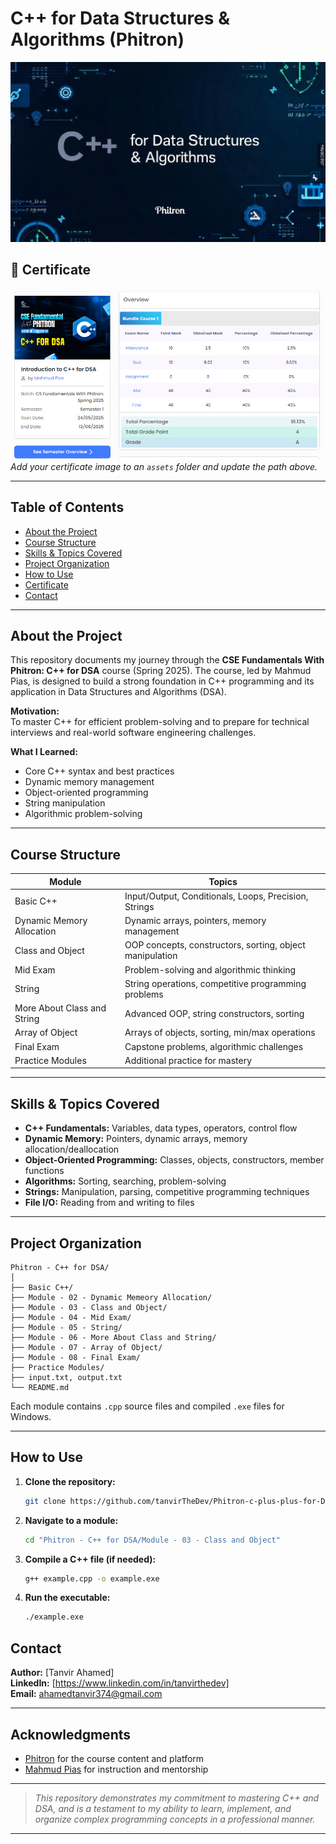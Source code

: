 # C++ for Data Structures & Algorithms (Phitron)

![Course Banner](./assets/banner.png) <!-- Replace with your own banner if you wish -->

## 📜 Certificate

![Certificate](./assets/certificate.png)
_Add your certificate image to an `assets` folder and update the path above._

---

## Table of Contents

- [About the Project](#about-the-project)
- [Course Structure](#course-structure)
- [Skills & Topics Covered](#skills--topics-covered)
- [Project Organization](#project-organization)
- [How to Use](#how-to-use)
- [Certificate](#certificate)
- [Contact](#contact)

---

## About the Project

This repository documents my journey through the **CSE Fundamentals With Phitron: C++ for DSA** course (Spring 2025). The course, led by Mahmud Pias, is designed to build a strong foundation in C++ programming and its application in Data Structures and Algorithms (DSA).

**Motivation:**  
To master C++ for efficient problem-solving and to prepare for technical interviews and real-world software engineering challenges.

**What I Learned:**

- Core C++ syntax and best practices
- Dynamic memory management
- Object-oriented programming
- String manipulation
- Algorithmic problem-solving

---

## Course Structure

| Module                      | Topics                                                   |
| --------------------------- | -------------------------------------------------------- |
| Basic C++                   | Input/Output, Conditionals, Loops, Precision, Strings    |
| Dynamic Memory Allocation   | Dynamic arrays, pointers, memory management              |
| Class and Object            | OOP concepts, constructors, sorting, object manipulation |
| Mid Exam                    | Problem-solving and algorithmic thinking                 |
| String                      | String operations, competitive programming problems      |
| More About Class and String | Advanced OOP, string constructors, sorting               |
| Array of Object             | Arrays of objects, sorting, min/max operations           |
| Final Exam                  | Capstone problems, algorithmic challenges                |
| Practice Modules            | Additional practice for mastery                          |

---

## Skills & Topics Covered

- **C++ Fundamentals:** Variables, data types, operators, control flow
- **Dynamic Memory:** Pointers, dynamic arrays, memory allocation/deallocation
- **Object-Oriented Programming:** Classes, objects, constructors, member functions
- **Algorithms:** Sorting, searching, problem-solving
- **Strings:** Manipulation, parsing, competitive programming techniques
- **File I/O:** Reading from and writing to files

---

## Project Organization

```
Phitron - C++ for DSA/
│
├── Basic C++/
├── Module - 02 - Dynamic Memeory Allocation/
├── Module - 03 - Class and Object/
├── Module - 04 - Mid Exam/
├── Module - 05 - String/
├── Module - 06 - More About Class and String/
├── Module - 07 - Array of Object/
├── Module - 08 - Final Exam/
├── Practice Modules/
├── input.txt, output.txt
└── README.md
```

Each module contains `.cpp` source files and compiled `.exe` files for Windows.

---

## How to Use

1. **Clone the repository:**
   ```bash
   git clone https://github.com/tanvirTheDev/Phitron-c-plus-plus-for-DSA.git
   ```
2. **Navigate to a module:**
   ```bash
   cd "Phitron - C++ for DSA/Module - 03 - Class and Object"
   ```
3. **Compile a C++ file (if needed):**
   ```bash
   g++ example.cpp -o example.exe
   ```
4. **Run the executable:**
   ```bash
   ./example.exe
   ```



## Contact

**Author:** [Tanvir Ahamed]  
**LinkedIn:** [https://www.linkedin.com/in/tanvirthedev]  
**Email:** ahamedtanvir374@gmail.com

---

## Acknowledgments

- [Phitron](https://phitron.io/) for the course content and platform
- [Mahmud Pias](https://www.linkedin.com/in/mahmudpias/) for instruction and mentorship

---

> _This repository demonstrates my commitment to mastering C++ and DSA, and is a testament to my ability to learn, implement, and organize complex programming concepts in a professional manner._

---

